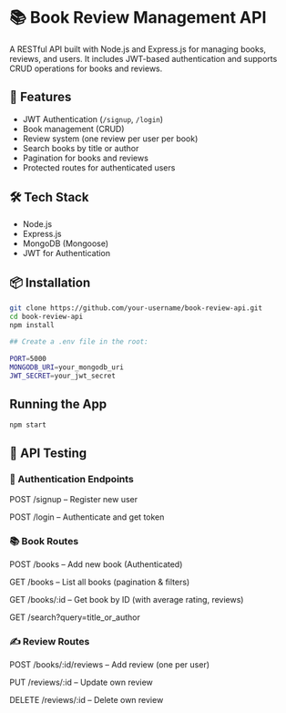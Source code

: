 # 📚 Book Review Management API

A RESTful API built with Node.js and Express.js for managing books, reviews, and users. It includes JWT-based authentication and supports CRUD operations for books and reviews.

## 🚀 Features

- JWT Authentication (`/signup`, `/login`)
- Book management (CRUD)
- Review system (one review per user per book)
- Search books by title or author
- Pagination for books and reviews
- Protected routes for authenticated users


## 🛠 Tech Stack

- Node.js
- Express.js
- MongoDB (Mongoose)
- JWT for Authentication


## 📦 Installation

```bash
git clone https://github.com/your-username/book-review-api.git
cd book-review-api
npm install

## Create a .env file in the root:
 
PORT=5000
MONGODB_URI=your_mongodb_uri
JWT_SECRET=your_jwt_secret
```

## Running the App
```bash
npm start
```

## 🧪 API Testing

### 🔑 Authentication Endpoints
POST /signup – Register new user

POST /login – Authenticate and get token

### 📚 Book Routes
POST /books – Add new book (Authenticated)

GET /books – List all books (pagination & filters)

GET /books/:id – Get book by ID (with average rating, reviews)

GET /search?query=title_or_author

### ✍️ Review Routes
POST /books/:id/reviews – Add review (one per user)

PUT /reviews/:id – Update own review

DELETE /reviews/:id – Delete own review


